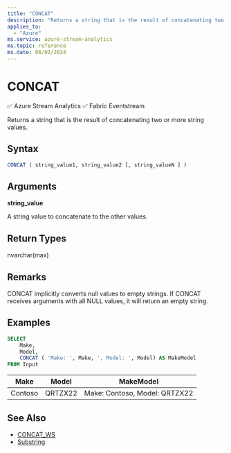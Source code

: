 ```yaml
---
title: "CONCAT"
description: "Returns a string that is the result of concatenating two or more string values. "
applies_to:
  - "Azure"
ms.service: azure-stream-analytics
ms.topic: reference
ms.date: 08/02/2024
---
```


# CONCAT
:white_check_mark: Azure Stream Analytics :white_check_mark: Fabric Eventstream

Returns a string that is the result of concatenating two or more string values.

## Syntax

```SQL
CONCAT ( string_value1, string_value2 [, string_valueN ] )
```

## Arguments

**string_value**

 A string value to concatenate to the other values.

## Return Types

nvarchar(max)

## Remarks

CONCAT implicitly converts null values to empty strings. If CONCAT receives arguments with all NULL values, it will return an empty string.

## Examples

```SQL
SELECT
    Make,
    Model,
    CONCAT ( 'Make: ', Make, ', Model: ', Model) AS MakeModel
FROM Input
```

|Make|Model|MakeModel|
|-|-|-|
|Contoso|QRTZX22|Make: Contoso, Model: QRTZX22|

## See Also

- [CONCAT_WS](concat-ws-azure-stream-analytics.md)
- [Substring](substring-azure-stream-analytics.md)